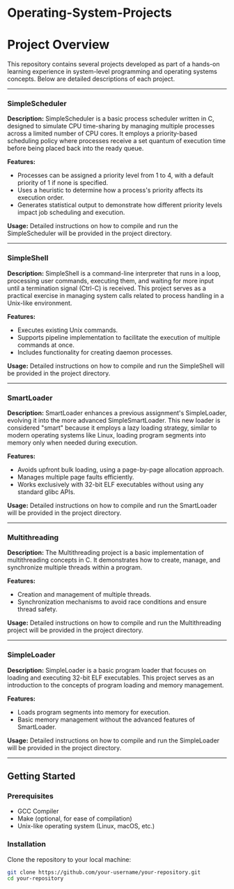 # Operating-System-Projects

# Project Overview

This repository contains several projects developed as part of a hands-on learning experience in system-level programming and operating systems concepts. Below are detailed descriptions of each project.

---

### SimpleScheduler

**Description:**
SimpleScheduler is a basic process scheduler written in C, designed to simulate CPU time-sharing by managing multiple processes across a limited number of CPU cores. It employs a priority-based scheduling policy where processes receive a set quantum of execution time before being placed back into the ready queue.

**Features:**
- Processes can be assigned a priority level from 1 to 4, with a default priority of 1 if none is specified.
- Uses a heuristic to determine how a process's priority affects its execution order.
- Generates statistical output to demonstrate how different priority levels impact job scheduling and execution.

**Usage:**
Detailed instructions on how to compile and run the SimpleScheduler will be provided in the project directory.

---

### SimpleShell

**Description:**
SimpleShell is a command-line interpreter that runs in a loop, processing user commands, executing them, and waiting for more input until a termination signal (Ctrl-C) is received. This project serves as a practical exercise in managing system calls related to process handling in a Unix-like environment.

**Features:**
- Executes existing Unix commands.
- Supports pipeline implementation to facilitate the execution of multiple commands at once.
- Includes functionality for creating daemon processes.

**Usage:**
Detailed instructions on how to compile and run the SimpleShell will be provided in the project directory.

---

### SmartLoader

**Description:**
SmartLoader enhances a previous assignment's SimpleLoader, evolving it into the more advanced SimpleSmartLoader. This new loader is considered "smart" because it employs a lazy loading strategy, similar to modern operating systems like Linux, loading program segments into memory only when needed during execution.

**Features:**
- Avoids upfront bulk loading, using a page-by-page allocation approach.
- Manages multiple page faults efficiently.
- Works exclusively with 32-bit ELF executables without using any standard glibc APIs.

**Usage:**
Detailed instructions on how to compile and run the SmartLoader will be provided in the project directory.

---

### Multithreading

**Description:**
The Multithreading project is a basic implementation of multithreading concepts in C. It demonstrates how to create, manage, and synchronize multiple threads within a program.

**Features:**
- Creation and management of multiple threads.
- Synchronization mechanisms to avoid race conditions and ensure thread safety.

**Usage:**
Detailed instructions on how to compile and run the Multithreading project will be provided in the project directory.

---

### SimpleLoader

**Description:**
SimpleLoader is a basic program loader that focuses on loading and executing 32-bit ELF executables. This project serves as an introduction to the concepts of program loading and memory management.

**Features:**
- Loads program segments into memory for execution.
- Basic memory management without the advanced features of SmartLoader.

**Usage:**
Detailed instructions on how to compile and run the SimpleLoader will be provided in the project directory.

---

## Getting Started

### Prerequisites

- GCC Compiler
- Make (optional, for ease of compilation)
- Unix-like operating system (Linux, macOS, etc.)

### Installation

Clone the repository to your local machine:
```bash
git clone https://github.com/your-username/your-repository.git
cd your-repository
